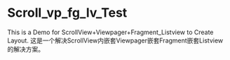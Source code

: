# Scroll_vp_fg_lv_Test
This is a Demo for ScrollView+Viewpager+Fragment_Listview to Create Layout.
这是一个解决ScrollView内嵌套Viewpager嵌套Fragment嵌套Listview的解决方案。
